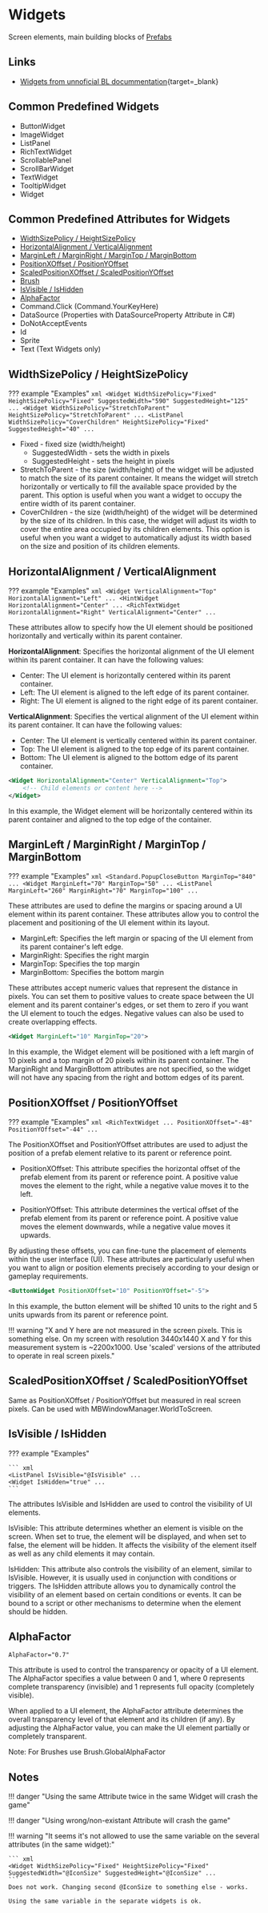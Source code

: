 # Widgets

Screen elements, main building blocks of [Prefabs](/gauntletui/prefabs)

## Links

* [Widgets from unnoficial BL docummentation](https://docs.bannerlordmodding.com/_gauntlet/widget.html){target=_blank}


## Common Predefined Widgets

* ButtonWidget
* ImageWidget
* ListPanel
* RichTextWidget
* ScrollablePanel
* ScrollBarWidget
* TextWidget
* TooltipWidget
* Widget

## Common Predefined Attributes for Widgets

* [WidthSizePolicy / HeightSizePolicy](/gauntletui/widgets/#widthsizepolicy-heightsizepolicy)
* [HorizontalAlignment / VerticalAlignment](/gauntletui/widgets/#horizontalalignment-verticalalignment)
* [MarginLeft / MarginRight / MarginTop / MarginBottom](/gauntletui/widgets/#marginleft-marginright-margintop-marginbottom)
* [PositionXOffset / PositionYOffset](/gauntletui/widgets/#positionxoffset-positionyoffset)
* [ScaledPositionXOffset / ScaledPositionYOffset](/gauntletui/widgets/#scaledpositionxoffset-scaledpositionyoffset)
* [Brush](/gauntletui/brushes)
* [IsVisible / IsHidden](/gauntletui/widgets/#isvisible-ishidden)
* [AlphaFactor](/gauntletui/widgets/#alphafactor)
* Command.Click (Command.YourKeyHere)
* DataSource (Properties with DataSourceProperty Attribute in C#)
* DoNotAcceptEvents
* Id
* Sprite
* Text (Text Widgets only)



## WidthSizePolicy / HeightSizePolicy

??? example "Examples"
    ``` xml
    <Widget WidthSizePolicy="Fixed" HeightSizePolicy="Fixed" SuggestedWidth="590" SuggestedHeight="125" ...
    <Widget WidthSizePolicy="StretchToParent" HeightSizePolicy="StretchToParent" ...
    <ListPanel WidthSizePolicy="CoverChildren" HeightSizePolicy="Fixed" SuggestedHeight="40" ...
    ```

- Fixed - fixed size (width/height)
    * SuggestedWidth - sets the width in pixels
    * SuggestedHeight - sets the height in pixels
- StretchToParent - the size (width/height) of the widget will be adjusted to match the size of its parent container. It means the widget will stretch horizontally or vertically to fill the available space provided by the parent. This option is useful when you want a widget to occupy the entire width of its parent container.
- CoverChildren - the size (width/height) of the widget will be determined by the size of its children. In this case, the widget will adjust its width to cover the entire area occupied by its children elements. This option is useful when you want a widget to automatically adjust its width based on the size and position of its children elements.


## HorizontalAlignment / VerticalAlignment

??? example "Examples"
    ``` xml
    <Widget VerticalAlignment="Top" HorizontalAlignment="Left" ...
    <HintWidget HorizontalAlignment="Center" ...
    <RichTextWidget HorizontalAlignment="Right" VerticalAlignment="Center" ...
    ```


These attributes allow to specify how the UI element should be positioned horizontally and vertically within its parent container.

**HorizontalAlignment**: Specifies the horizontal alignment of the UI element within its parent container. It can have the following values:

- Center: The UI element is horizontally centered within its parent container.
- Left: The UI element is aligned to the left edge of its parent container.
- Right: The UI element is aligned to the right edge of its parent container.

**VerticalAlignment**: Specifies the vertical alignment of the UI element within its parent container. It can have the following values:

- Center: The UI element is vertically centered within its parent container.
- Top: The UI element is aligned to the top edge of its parent container.
- Bottom: The UI element is aligned to the bottom edge of its parent container.

``` xml
<Widget HorizontalAlignment="Center" VerticalAlignment="Top">
    <!-- Child elements or content here -->
</Widget>
```

In this example, the Widget element will be horizontally centered within its parent container and aligned to the top edge of the container.


## MarginLeft / MarginRight / MarginTop / MarginBottom

??? example "Examples"
    ``` xml
    <Standard.PopupCloseButton MarginTop="840" ...
    <Widget MarginLeft="70" MarginTop="50" ...
    <ListPanel MarginLeft="260" MarginRight="70" MarginTop="100" ...
    ```

These attributes are used to define the margins or spacing around a UI element within its parent container. These attributes allow you to control the placement and positioning of the UI element within its layout.

- MarginLeft: Specifies the left margin or spacing of the UI element from its parent container's left edge.
- MarginRight: Specifies the right margin
- MarginTop: Specifies the top margin
- MarginBottom: Specifies the bottom margin 

These attributes accept numeric values that represent the distance in pixels. You can set them to positive values to create space between the UI element and its parent container's edges, or set them to zero if you want the UI element to touch the edges. Negative values can also be used to create overlapping effects.

``` xml
<Widget MarginLeft="10" MarginTop="20">
```

In this example, the Widget element will be positioned with a left margin of 10 pixels and a top margin of 20 pixels within its parent container. The MarginRight and MarginBottom attributes are not specified, so the widget will not have any spacing from the right and bottom edges of its parent.



## PositionXOffset / PositionYOffset

??? example "Examples"
    ``` xml
    <RichTextWidget ... PositionXOffset="-48" PositionYOffset="-44" ...
    ```

The PositionXOffset and PositionYOffset attributes are used to adjust the position of a prefab element relative to its parent or reference point.

* PositionXOffset: This attribute specifies the horizontal offset of the prefab element from its parent or reference point. A positive value moves the element to the right, while a negative value moves it to the left.

* PositionYOffset: This attribute determines the vertical offset of the prefab element from its parent or reference point. A positive value moves the element downwards, while a negative value moves it upwards.

By adjusting these offsets, you can fine-tune the placement of elements within the user interface (UI). These attributes are particularly useful when you want to align or position elements precisely according to your design or gameplay requirements.

``` xml
<ButtonWidget PositionXOffset="10" PositionYOffset="-5">
```
In this example, the button element will be shifted 10 units to the right and 5 units upwards from its parent or reference point.

!!! warning "X and Y here are not measured in the screen pixels. This is something else. On my screen with resolution 3440x1440 X and Y for this measurement system is ~2200x1000. Use 'scaled' versions of the attributed to operate in real screen pixels."


## ScaledPositionXOffset / ScaledPositionYOffset

Same as PositionXOffset / PositionYOffset but measured in real screen pixels. Can be used with MBWindowManager.WorldToScreen.


## IsVisible / IsHidden

??? example "Examples"

    ``` xml
    <ListPanel IsVisible="@IsVisible" ...
    <Widget IsHidden="true" ...
    ```

The attributes IsVisible and IsHidden are used to control the visibility of UI elements.

IsVisible: This attribute determines whether an element is visible on the screen. When set to true, the element will be displayed, and when set to false, the element will be hidden. It affects the visibility of the element itself as well as any child elements it may contain.

IsHidden: This attribute also controls the visibility of an element, similar to IsVisible. However, it is usually used in conjunction with conditions or triggers. The IsHidden attribute allows you to dynamically control the visibility of an element based on certain conditions or events. It can be bound to a script or other mechanisms to determine when the element should be hidden.


## AlphaFactor

    AlphaFactor="0.7"


This attribute is used to control the transparency or opacity of a UI element. The AlphaFactor specifies a value between 0 and 1, where 0 represents complete transparency (invisible) and 1 represents full opacity (completely visible).

When applied to a UI element, the AlphaFactor attribute determines the overall transparency level of that element and its children (if any). By adjusting the AlphaFactor value, you can make the UI element partially or completely transparent.

Note: For Brushes use Brush.GlobalAlphaFactor


## Notes

!!! danger "Using the same Attribute twice in the same Widget will crash the game"

!!! danger "Using wrong/non-existant Attribute will crash the game"

!!! warning "It seems it's not allowed to use the same variable on the several attributes (in the same widget):"

    ``` xml
    <Widget WidthSizePolicy="Fixed" HeightSizePolicy="Fixed" SuggestedWidth="@IconSize" SuggestedHeight="@IconSize" ...
    ```
    Does not work. Changing second @IconSize to something else - works.

    Using the same variable in the separate widgets is ok.
